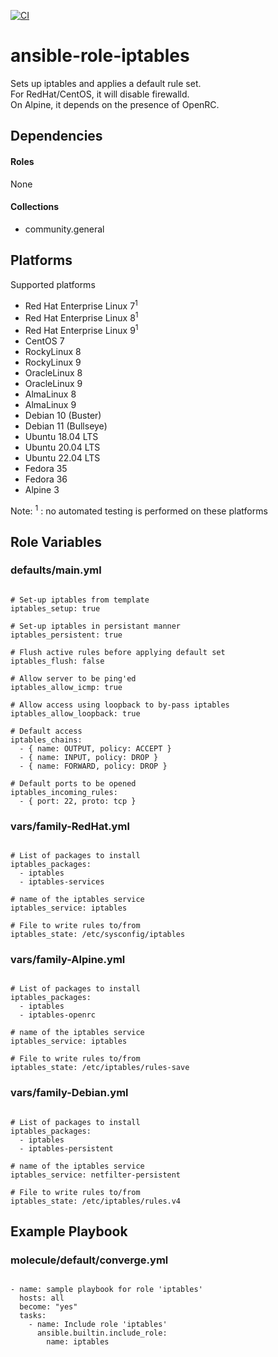 [![CI](https://github.com/de-it-krachten/ansible-role-iptables/workflows/CI/badge.svg?event=push)](https://github.com/de-it-krachten/ansible-role-iptables/actions?query=workflow%3ACI)


# ansible-role-iptables

Sets up iptables and applies a default rule set.<br>
For RedHat/CentOS, it will disable firewalld.<br>
On Alpine, it depends on the presence of OpenRC.



## Dependencies

#### Roles
None

#### Collections
- community.general

## Platforms

Supported platforms

- Red Hat Enterprise Linux 7<sup>1</sup>
- Red Hat Enterprise Linux 8<sup>1</sup>
- Red Hat Enterprise Linux 9<sup>1</sup>
- CentOS 7
- RockyLinux 8
- RockyLinux 9
- OracleLinux 8
- OracleLinux 9
- AlmaLinux 8
- AlmaLinux 9
- Debian 10 (Buster)
- Debian 11 (Bullseye)
- Ubuntu 18.04 LTS
- Ubuntu 20.04 LTS
- Ubuntu 22.04 LTS
- Fedora 35
- Fedora 36
- Alpine 3

Note:
<sup>1</sup> : no automated testing is performed on these platforms

## Role Variables
### defaults/main.yml
<pre><code>
# Set-up iptables from template
iptables_setup: true

# Set-up iptables in persistant manner
iptables_persistent: true

# Flush active rules before applying default set
iptables_flush: false

# Allow server to be ping'ed
iptables_allow_icmp: true

# Allow access using loopback to by-pass iptables
iptables_allow_loopback: true

# Default access
iptables_chains:
  - { name: OUTPUT, policy: ACCEPT }
  - { name: INPUT, policy: DROP }
  - { name: FORWARD, policy: DROP }

# Default ports to be opened
iptables_incoming_rules:
  - { port: 22, proto: tcp }
</pre></code>


### vars/family-RedHat.yml
<pre><code>
# List of packages to install
iptables_packages:
  - iptables
  - iptables-services

# name of the iptables service
iptables_service: iptables

# File to write rules to/from
iptables_state: /etc/sysconfig/iptables
</pre></code>

### vars/family-Alpine.yml
<pre><code>
# List of packages to install
iptables_packages:
  - iptables
  - iptables-openrc

# name of the iptables service
iptables_service: iptables

# File to write rules to/from
iptables_state: /etc/iptables/rules-save
</pre></code>

### vars/family-Debian.yml
<pre><code>
# List of packages to install
iptables_packages:
  - iptables
  - iptables-persistent

# name of the iptables service
iptables_service: netfilter-persistent

# File to write rules to/from
iptables_state: /etc/iptables/rules.v4
</pre></code>



## Example Playbook
### molecule/default/converge.yml
<pre><code>
- name: sample playbook for role 'iptables'
  hosts: all
  become: "yes"
  tasks:
    - name: Include role 'iptables'
      ansible.builtin.include_role:
        name: iptables
</pre></code>
